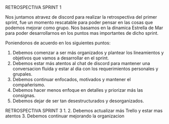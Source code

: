 RETROSPECTIVA SPRINT 1


Nos juntamos atravez de discord para realizar la retrospectiva del primer sprint, fue un momento rescatable para poder pensar en las cosas que podemos mejorar como grupo.
Nos basamos en la dinamica Estrella de Mar para poder desarrollarnos en los puntos mas importantes de dicho sprint. 

   Poniendonos de acuerdo en los siguientes puntos:

1. Debemos comenzar a ser más organizados y plantear los lineamientos y objetivos que vamos a desarrollar en el sprint.
2. Debemos estar más atentos al chat de discord para mantener una conversacion fluida y estar al dia con los requerimientos personales y grupales.
3. Debemos continuar enfocados, motivados y mantener el compañerismo. 
4. Debemos hacer menos enfoque en detalles y priorizar más las consignas.
5. Debemos dejar de ser tan desestructurados y desorganizados.

RETROSPECTIVA SPRINT 3
1. 
2. Debemos actualizar más Trello y estar mas atentos
3. Debemos continuar mejorando la organizacion 